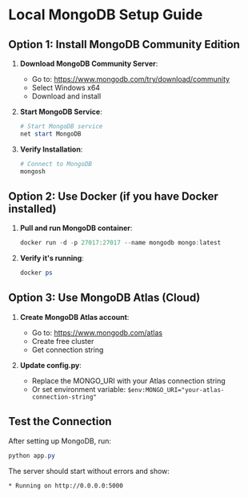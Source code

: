 # Local MongoDB Setup Guide

## Option 1: Install MongoDB Community Edition

1. **Download MongoDB Community Server**:
   - Go to: https://www.mongodb.com/try/download/community
   - Select Windows x64
   - Download and install

2. **Start MongoDB Service**:
   ```powershell
   # Start MongoDB service
   net start MongoDB
   ```

3. **Verify Installation**:
   ```powershell
   # Connect to MongoDB
   mongosh
   ```

## Option 2: Use Docker (if you have Docker installed)

1. **Pull and run MongoDB container**:
   ```powershell
   docker run -d -p 27017:27017 --name mongodb mongo:latest
   ```

2. **Verify it's running**:
   ```powershell
   docker ps
   ```

## Option 3: Use MongoDB Atlas (Cloud)

1. **Create MongoDB Atlas account**:
   - Go to: https://www.mongodb.com/atlas
   - Create free cluster
   - Get connection string

2. **Update config.py**:
   - Replace the MONGO_URI with your Atlas connection string
   - Or set environment variable: `$env:MONGO_URI="your-atlas-connection-string"`

## Test the Connection

After setting up MongoDB, run:
```powershell
python app.py
```

The server should start without errors and show:
```
* Running on http://0.0.0.0:5000
```

